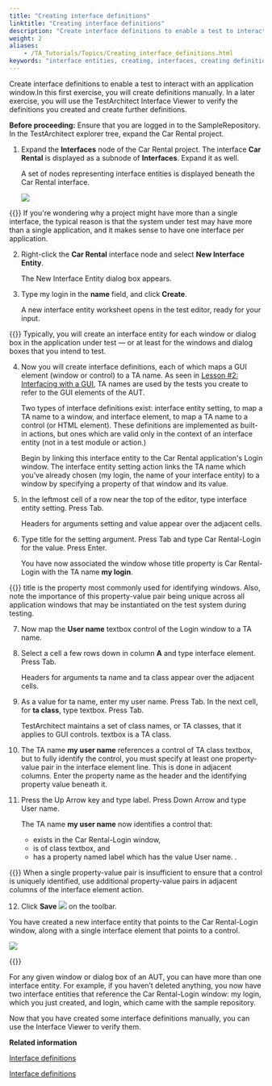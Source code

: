 ```yaml
--- 
title: "Creating interface definitions"
linktitle: "Creating interface definitions"
description: "Create interface definitions to enable a test to interact with an application window."
weight: 2
aliases: 
    - /TA_Tutorials/Topics/Creating_interface_definitions.html
keywords: "interface entities, creating, interfaces, creating definitions, built-in actions, interface entity setting, interface element, interface entity setting (action), interface element (action)"
---
```


Create interface definitions to enable a test to interact with an application window.In this first exercise, you will create definitions manually. In a later exercise, you will use the TestArchitect Interface Viewer to verify the definitions you created and create further definitions.

**Before proceeding:** Ensure that you are logged in to the SampleRepository. In the TestArchitect explorer tree, expand the Car Rental project.

1.  Expand the **Interfaces** node of the Car Rental project. The interface **Car Rental** is displayed as a subnode of **Interfaces**. Expand it as well.

    A set of nodes representing interface entities is displayed beneath the Car Rental interface.

    ![](/images/TA_Tutorials/Images/tut.TAX.Interfaces.Car_Rental.png)

{{<note>}} If you're wondering why a project might have more than a single interface, the typical reason is that the system under test may have more than a single application, and it makes sense to have one interface per application.

2.  Right-click the **Car Rental** interface node and select **New Interface Entity**.

    The New Interface Entity dialog box appears.

3.  Type my login in the **name** field, and click **Create**.

    A new interface entity worksheet opens in the test editor, ready for your input.

{{<note>}} Typically, you will create an interface entity for each window or dialog box in the application under test — or at least for the windows and dialog boxes that you intend to test.

4.  Now you will create interface definitions, each of which maps a GUI element \(window or control\) to a TA name. As seen in [Lesson \#2: Interfacing with a GUI](/TA_Tutorials/Topics/Tutorial_Interfacing_with_a_GUI.html), TA names are used by the tests you create to refer to the GUI elements of the AUT.

    Two types of interface definitions exist: interface entity setting, to map a TA name to a window, and interface element, to map a TA name to a control \(or HTML element\). These definitions are implemented as built-in actions, but ones which are valid only in the context of an interface entity \(not in a test module or action.\)

    Begin by linking this interface entity to the Car Rental application's Login window. The interface entity setting action links the TA name which you’ve already chosen \(my login, the name of your interface entity\) to a window by specifying a property of that window and its value.

5.  In the leftmost cell of a row near the top of the editor, type interface entity setting. Press Tab.

    Headers for arguments setting and value appear over the adjacent cells.

6.  Type title for the setting argument. Press Tab and type Car Rental-Login for the value. Press Enter.

    You have now associated the window whose title property is Car Rental-Login with the TA name **my login**.

{{<note>}} title is the property most commonly used for identifying windows. Also, note the importance of this property-value pair being unique across all application windows that may be instantiated on the test system during testing.

7.  Now map the **User name** textbox control of the Login window to a TA name.
8.  Select a cell a few rows down in column **A** and type interface element. Press Tab.

    Headers for arguments ta name and ta class appear over the adjacent cells.

9.  As a value for ta name, enter my user name. Press Tab. In the next cell, for **ta class**, type textbox. Press Tab.

    TestArchitect maintains a set of class names, or TA classes, that it applies to GUI controls. textbox is a TA class.

10. The TA name **my user name** references a control of TA class textbox, but to fully identify the control, you must specify at least one property-value pair in the interface element line. This is done in adjacent columns. Enter the property name as the header and the identifying property value beneath it.
11. Press the Up Arrow key and type label. Press Down Arrow and type User name.

    The TA name **my user name** now identifies a control that:

    -   exists in the Car Rental-Login window,
    -   is of class textbox, and
    -   has a property named label which has the value User name.
    .

{{<tip>}} When a single property-value pair is insufficient to ensure that a control is uniquely identified, use additional property-value pairs in adjacent columns of the interface element action.

12. Click **Save** ![](/images/TA_Tutorials/Images/btn.TAC_toolbar.SaveFile.png) on the toolbar.


You have created a new interface entity that points to the Car Rental-Login window, along with a single interface element that points to a control.

![](/images/TA_Tutorials/Images/tut.Interface_defs.IntEnt01.png)

{{<note>}}

For any given window or dialog box of an AUT, you can have more than one interface entity. For example, if you haven’t deleted anything, you now have two interface entities that reference the Car Rental-Login window: my login, which you just created, and login, which came with the sample repository.

Now that you have created some interface definitions manually, you can use the Interface Viewer to verify them.




**Related information**  


[Interface definitions](/TA_Help/Topics/ABT_interface_def.html)

[Interface definitions](/TA_Help/Topics/Interface_def.html)

